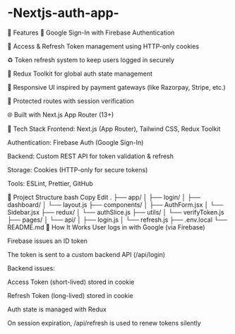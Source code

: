 # -Nextjs-auth-app-
🚀 Features
🔐 Google Sign-In with Firebase Authentication

🍪 Access & Refresh Token management using HTTP-only cookies

♻️ Token refresh system to keep users logged in securely

🔄 Redux Toolkit for global auth state management

🎨 Responsive UI inspired by payment gateways (like Razorpay, Stripe, etc.)

🧭 Protected routes with session verification

🌐 Built with Next.js App Router (13+)

🧱 Tech Stack
Frontend: Next.js (App Router), Tailwind CSS, Redux Toolkit

Authentication: Firebase Auth (Google Sign-In)

Backend: Custom REST API for token validation & refresh

Storage: Cookies (HTTP-only for secure tokens)

Tools: ESLint, Prettier, GitHub

📁 Project Structure
bash
Copy
Edit
.
├── app/
│   ├── login/
│   ├── dashboard/
│   └── layout.js
├── components/
│   ├── AuthForm.jsx
│   └── Sidebar.jsx
├── redux/
│   └── authSlice.js
├── utils/
│   └── verifyToken.js
├── pages/
│   └── api/
│       ├── login.js
│       └── refresh.js
├── .env.local
└── README.md
🔧 How It Works
User logs in with Google (via Firebase)

Firebase issues an ID token

The token is sent to a custom backend API (/api/login)

Backend issues:

Access Token (short-lived) stored in cookie

Refresh Token (long-lived) stored in cookie

Auth state is managed with Redux

On session expiration, /api/refresh is used to renew tokens silently
